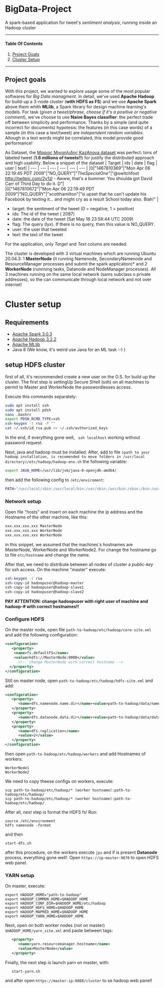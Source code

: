 # BigData-Project

A spark-based application for tweet's *sentiment analysis*, running inside an Hadoop cluster

---
#### Table Of Contents
1. [Project Goals](https://github.com/baldidon/Big-Data-Project#project-goals-)
2. [Cluster Setup](https://github.com/baldidon/Big-Data-Project#cluster-setup)

---

## Project goals <a name="Project goals"/>
With this project, we wanted to explore usage some of the most popular softwares for *Big Data managment*. 
In detail, we've used **Apache Hadoop** for build-up a 3-node cluster (**with HDFS as FS**) and we use **Apache Spark** above them whith **MLlib**, a Spark library for design machine learning's models.
For task (*given a tweet/phrase, choose if it's a positive or negative comment*), we've choose to use **Naive Bayes classifier**: the perfect trade off between simplicity and performance. Thanks by a
simple (and quite incorrect for documents) hypotesis: the features (in this case words) of a sample (in this case a text/tweet) are *independent random variables*.  Altough in a text words might be correlated, this
model provide good performance!

As Dataset, the [Μαριος Μιχαηλιδης KazAnova dataset](https://www.kaggle.com/kazanova/sentiment140) was perfect: tons of labeled tweet (**1.6 millions of tweets!!**) for justify the distributed approach and high usability.
Below a snippet of the dataset
| Target | ids | date | flag | user | text|
| --- | --- | --- | --- | --- | --- |
|0|"1467810369"|"Mon Apr 06 22:19:45 PDT 2009"|"NO_QUERY"|"_TheSpecialOne_"|"@switchfoot http://twitpic.com/2y1zl - Awww, that's a bummer.  You shoulda got David Carr of Third Day to do it. 	D"|									
|0|"1467810672"|"Mon Apr 06 22:19:49 PDT 2009"|"NO_QUERY"|"scotthamilton"|"is upset that he can't update his Facebook by texting it... and might cry as a result  School today also. Blah!"				|						
<!--
|0|"1467810917"|"Mon Apr 06 22:19:53 PDT 2009"|"NO_QUERY"|"mattycus"|"@Kenichan I dived many times for the ball. Managed to save 50%  The rest go out of bounds"										|
|0|"1467811184"|"Mon Apr 06 22:19:57 PDT 2009"|"NO_QUERY"|"ElleCTF"|"my whole body feels itchy and like its on fire "										|
-->

* target: the sentiment of the tweet (0 = negative, 1 = positive)
* ids: The id of the tweet ( 2087)
* date: the date of the tweet (Sat May 16 23:58:44 UTC 2009)
* flag: The query (lyx). If there is no query, then this value is NO_QUERY.
* user: the user that tweeted
* text: the text of the tweet

For the application, only *Target* and *Text* colums are needed.

The cluster is developed with 3 virtual machines which are running Ubuntu 20.04.3: 1 **MasterNode** (it running Namenode, SecondaryNamenode and ResourceManager  processes and submit the spark application)* and 2 **WorkerNode** (runnning tasks, Datanode and NodeManager processes). All 3 machines running on the same local network (sams subclass o private addresses), so the can communicate through local network and not over internet!


# Cluster setup

## Requirements
- [Apache Spark 3.0.3](https://spark.apache.org/releases/spark-release-3-0-3.html)
- [Apache Hadoop 3.2.2](https://hadoop.apache.org/docs/r3.2.2/)
- [Apache MLlib](https://spark.apache.org/mllib/)
- Java 8 (We know, it's weird use Java for an ML task :-) )

## setup HDFS cluster
first of all, it's recommended create a new user on the O.S. for build up the cluster.
The first step is settingUp Secure SHell (ssh) on all machines to permit to Master and WorkerNode the passwordlesses access.

Execute this commands separately:
```bash
sudo apt install ssh
sudo apt install pdsh
nano .bashrc
export PDSH_RCMD_TYPE=ssh
ssh-keygen -t rsa -P ""
cat ~/.ssh/id_rsa.pub >> ~/.ssh/authorized_keys
```
In the end, if everything gone well, ``` ssh localhost``` working without password request.

Next, java and hadoop must be installed. After, add to file ```(path to your hadoop installation, is recomended to move folders in /usr/local directory)/etc/hadoop/hadoop-env.sh``` the following variable:

```bash 
export JAVA_HOME=/usr/lib/jvm/java-8-openjdk-amd64/
```

then add the following config to ```/etc/enviroment```:
```bash
PATH="/usr/local/sbin:/usr/local/bin:/usr/sbin:/usr/bin:/sbin:/bin:/usr/games:/usr/local/games:/usr/local/hadoop/bin:/usr/local/hadoop/sbin"JAVA_HOME="/usr/lib/jvm/java-8-openjdk-amd64/jre"
```

### Network setup
Open file "hosts" and insert on each machine the ip address and the Hostname of the other machine, like this:
```bash
xxx.xxx.xxx.xxx MasterNode
xxx.xxx.xxx.xxx WorkerNode
xxx.xxx.xxx.xxx WorkerNode
```

in this snippet, we assumed that the machines's hostnames are MasterNode, WorkerNode and WorkerNode2. For change the hostname go to file ```etc/hostname``` and change the name.

After that, we need to distribute between all nodes of cluster a *public-key* for ssh access. On the machine "master" execute:

```bash
ssh-keygen -t rsa
ssh-copy-id hadoopuser@hadoop-master
ssh-copy-id hadoopuser@hadoop-slave1
ssh-copy-id hadoopuser@hadoop-slave2
```
**PAY ATTENTION: change hadoopuser with right user of machine and hadoop-# with correct hostnames!!**

### Configure HDFS

On the master node, open file ```path-to-hadoop/etc/hadoop/core-site.xml``` and add the following configuration:

```xml
<configuration>
   <property>
    <name>fs.defaultFS</name>
    <value>hdfs://MasterNode:9000</value>
      <!-- change MasterNode with correct hostname -->
  </property>
</configuration>
```
Still on master node, open  ```path-to-hadoop/etc/hadoop/hdfs-site.xml``` and add:

```xml
<configuration>
   <property>
      <name>dfs.namenode.name.dir</name><value>path-to-hadoop/data/nameNode</value>
   </property>
   <property>
      <name>dfs.datanode.data.dir</name><value>path-to-hadoop/data/dataNode</value>
   </property>
   <property>
      <name>dfs.replication</name>
      <value>2</value>
   </property>
</configuration>
```

then open ```path-to-hadoop/etc/hadoop/workers``` and add Hostnames of workers:

```text
WorkerNode1
WorkerNode2
```

We need to copy theese configs on workers, execute:

```
scp path-to-hadoop/etc/hadoop/* (worker hostname):path-to-hadoop/etc/hadoop/
scp path-to-hadoop/etc/hadoop/* (worker hostname):path-to-hadoop/etc/hadoop/
```

After all, next step is format the HDFS fs! Run:

```
source /etc/environment
hdfs namenode -format
```
and then

```
start-dfs.sh
```

after this procedure, on the workers execute ```jps``` and if is present **Datanode** process, everything gone well!.
Open ```https://ip-master:9870``` to open HDFS web panel.

### YARN setup
On master, execute:

```
export HADOOP_HOME="path-to-hadoop"
export HADOOP_COMMON_HOME=$HADOOP_HOME
export HADOOP_CONF_DIR=$HADOOP_HOME/etc/hadoop
export HADOOP_HDFS_HOME=$HADOOP_HOME
export HADOOP_MAPRED_HOME=$HADOOP_HOME
export HADOOP_YARN_HOME=$HADOOP_HOME
```

Next, open on both worker nodes (not on master) ``` $HADOOP_HOME/yarn_site.xml ``` and paste between <configuration> tags:
```xml
   <property>
      <name>yarn.resourcemanager.hostname</name>
      <value>MasterNode</value>
   </property>
```
Finally, the next step is launch yarn on master, with:
```
   start-yarn.sh
```
and after open ```https://master-ip:8088/cluster``` to se hadoop web panel!

